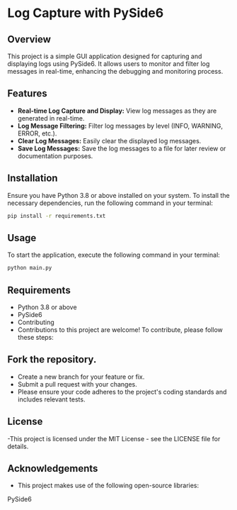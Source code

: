 # Log Capture with PySide6

## Overview
This project is a simple GUI application designed for capturing and displaying logs using PySide6. It allows users to monitor and filter log messages in real-time, enhancing the debugging and monitoring process.

## Features
- **Real-time Log Capture and Display:** View log messages as they are generated in real-time.
- **Log Message Filtering:** Filter log messages by level (INFO, WARNING, ERROR, etc.).
- **Clear Log Messages:** Easily clear the displayed log messages.
- **Save Log Messages:** Save the log messages to a file for later review or documentation purposes.

## Installation
Ensure you have Python 3.8 or above installed on your system. To install the necessary dependencies, run the following command in your terminal:

```sh
pip install -r requirements.txt

```
## Usage
To start the application, execute the following command in your terminal:
```sh
python main.py
```
## Requirements
- Python 3.8 or above
- PySide6
- Contributing
- Contributions to this project are welcome! To contribute, please follow these steps:

## Fork the repository.
- Create a new branch for your feature or fix.
- Submit a pull request with your changes.
- Please ensure your code adheres to the project's coding standards and includes relevant tests.

## License

-This project is licensed under the MIT License - see the LICENSE file for details.

## Acknowledgements
- This project makes use of the following open-source libraries:

PySide6